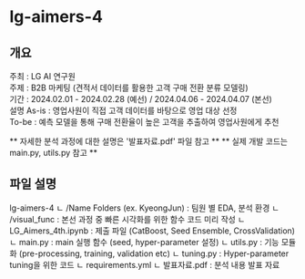 # lg-aimers-4
## 개요
주최 : LG AI 연구원   
주제 : B2B 마케팅 (견적서 데이터를 활용한 고객 구매 전환 분류 모델링)   
기간 : 2024.02.01 - 2024.02.28 (예선) / 2024.04.06 - 2024.04.07 (본선)   
설명
As-is : 영업사원이 직접 고객 데이터를 바탕으로 영업 대상 선정   
To-be : 예측 모델을 통해 구매 전환율이 높은 고객을 추출하여 영업사원에게 추천

** 자세한 분석 과정에 대한 설명은 '발표자료.pdf' 파일 참고 **
** 실제 개발 코드는 main.py, utils.py 참고 **

## 파일 설명
lg-aimers-4
ㄴ /Name Folders (ex. KyeongJun) : 팀원 별 EDA, 분석 환경
ㄴ /visual_func : 본선 과정 중 빠른 시각화를 위한 함수 코드 미리 작성
ㄴ LG_Aimers_4th.ipynb : 제출 파일 (CatBoost, Seed Ensemble, CrossValidation)
ㄴ main.py : main 실행 함수 (seed, hyper-parameter 설정)
ㄴ utils.py : 기능 모듈화 (pre-processing, training, validation etc)
ㄴ tuning.py : Hyper-parameter tuning을 위한 코드
ㄴ requirements.yml
ㄴ 발표자료.pdf : 분석 내용 발표 자료